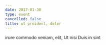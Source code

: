 ```yaml
---
date: 2017-01-30
type: event
cancelled: false
title: ut proident, dolor
---
```

irure commodo veniam, elit, Ut nisi Duis in sint